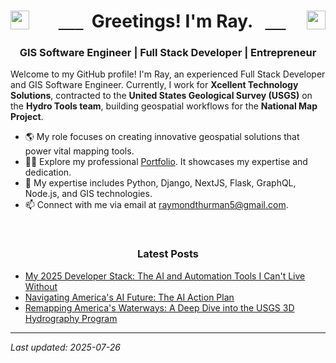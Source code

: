 <h1 align="center">
  <a href="https://twitter.com/raythurman2386" target="_blank">
    <img align="left" src="https://cdn.jsdelivr.net/npm/simple-icons@3.0.1/icons/twitter.svg" alt="raythurman2386" height="30" width="30" />
  </a>
  Greetings! I'm Ray.
  <a href="https://linkedin.com/in/raythurman2386" target="_blank">
    <img align="right" src="https://cdn.jsdelivr.net/npm/simple-icons@3.0.1/icons/linkedin.svg" alt="raythurman2386" height="30" width="30" />
  </a>
</h1>

<h3 align="center">GIS Software Engineer | Full Stack Developer | Entrepreneur</h3>

Welcome to my GitHub profile! I'm Ray, an experienced Full Stack Developer and GIS Software Engineer. Currently, I work for **Xcellent Technology Solutions**, contracted to the **United States Geological Survey (USGS)** on the **Hydro Tools team**, building geospatial workflows for the **National Map Project**.

- 🌎 My role focuses on creating innovative geospatial solutions that power vital mapping tools.
- 👨‍💻 Explore my professional [Portfolio](https://www.raythurman.dev). It showcases my expertise and dedication.
- 💬 My expertise includes Python, Django, NextJS, Flask, GraphQL, Node.js, and GIS technologies.
- 📫 Connect with me via email at raymondthurman5@gmail.com.

<br />

<h3 align="center">Latest Posts</h3>

- <a href="https://www.raythurman.dev/blog/my-2025-developer-stack-the-ai-and-automation-tools-i-can-t-live-without" rel="noreferrer noopener">My 2025 Developer Stack: The AI and Automation Tools I Can't Live Without</a>
- <a href="https://www.raythurman.dev/blog/navigating-america-s-ai-future-the-ai-action-plan" rel="noreferrer noopener">Navigating America's AI Future: The AI Action Plan</a>
- <a href="https://www.raythurman.dev/blog/remapping-waterways-a-deep-dive-into-the-usgs-3dhp" rel="noreferrer noopener">Remapping America's Waterways: A Deep Dive into the USGS 3D Hydrography Program</a>


---
*Last updated: 2025-07-26*